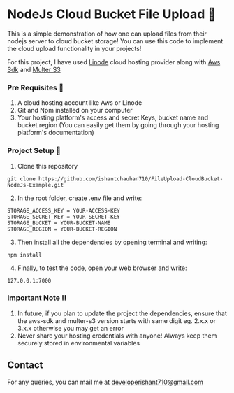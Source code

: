 # NodeJs Cloud Bucket File Upload :open_file_folder:

This is a simple demonstration of how one can upload files from their nodejs server to cloud bucket storage! You can use this code to implement the cloud upload functionality in your projects!

For this project, I have used [Linode](https://www.linode.com/) cloud hosting provider along with [Aws Sdk](https://www.npmjs.com/package/aws-sdk) and [Multer S3](https://www.npmjs.com/package/multer-s3)

### Pre Requisites :dart:
1. A cloud hosting account like Aws or Linode
2. Git and Npm installed on your computer
3. Your hosting platform's access and secret Keys, bucket name and bucket region (You can easily get them by going through your hosting platform's documentation)

### Project Setup :pencil:
1. Clone this repository

```
git clone https://github.com/ishantchauhan710/FileUpload-CloudBucket-NodeJs-Example.git
```

2. In the root folder, create .env file and write:
```
STORAGE_ACCESS_KEY = YOUR-ACCESS-KEY
STORAGE_SECRET_KEY = YOUR-SECRET-KEY
STORAGE_BUCKET = YOUR-BUCKET-NAME
STORAGE_REGION = YOUR-BUCKET-REGION
```

3. Then install all the dependencies by opening terminal and writing:
```
npm install
```

4. Finally, to test the code, open your web browser and write:
```
127.0.0.1:7000
```

### Important Note :bangbang:
1. In future, if you plan to update the project the dependencies, ensure that the aws-sdk and multer-s3 version starts with same digit eg. 2.x.x or 3.x.x otherwise you may get an error
2. Never share your hosting credentials with anyone! Always keep them securely stored in environmental variables

## Contact
For any queries, you can mail me at developerishant710@gmail.com
